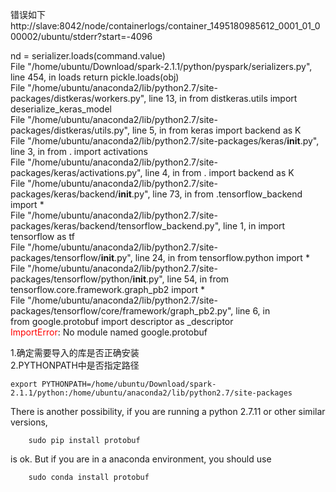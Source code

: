 
错误如下<br/>
http://slave:8042/node/containerlogs/container_1495180985612_0001_01_000002/ubuntu/stderr?start=-4096

nd = serializer.loads(command.value)<br/>
  File "/home/ubuntu/Download/spark-2.1.1/python/pyspark/serializers.py", line 454, in loads
    return pickle.loads(obj)<br/>
  File "/home/ubuntu/anaconda2/lib/python2.7/site-packages/distkeras/workers.py", line 13, in <module>
    from distkeras.utils import deserialize_keras_model<br/>
  File "/home/ubuntu/anaconda2/lib/python2.7/site-packages/distkeras/utils.py", line 5, in <module>
    from keras import backend as K<br/>
  File "/home/ubuntu/anaconda2/lib/python2.7/site-packages/keras/__init__.py", line 3, in <module>
    from . import activations<br/>
  File "/home/ubuntu/anaconda2/lib/python2.7/site-packages/keras/activations.py", line 4, in <module>
    from . import backend as K<br/>
  File "/home/ubuntu/anaconda2/lib/python2.7/site-packages/keras/backend/__init__.py", line 73, in <module>
    from .tensorflow_backend import *<br/>
  File "/home/ubuntu/anaconda2/lib/python2.7/site-packages/keras/backend/tensorflow_backend.py", line 1, in <module>
    import tensorflow as tf<br/>
  File "/home/ubuntu/anaconda2/lib/python2.7/site-packages/tensorflow/__init__.py", line 24, in <module>
    from tensorflow.python import *<br/>
  File "/home/ubuntu/anaconda2/lib/python2.7/site-packages/tensorflow/python/__init__.py", line 54, in <module>
    from tensorflow.core.framework.graph_pb2 import *<br/>
  File "/home/ubuntu/anaconda2/lib/python2.7/site-packages/tensorflow/core/framework/graph_pb2.py", line 6, in <module><br/>
    from google.protobuf import descriptor as _descriptor<br/>
<span style="color:red">ImportError</span>: No module named google.protobuf<br/>

1.确定需要导入的库是否正确安装<br/>
2.PYTHONPATH中是否指定路径<br/>
```
export PYTHONPATH=/home/ubuntu/Download/spark-2.1.1/python:/home/ubuntu/anaconda2/lib/python2.7/site-packages
```

There is another possibility, if you are running a python 2.7.11 or other similar versions, 
```
    sudo pip install protobuf
```
is ok. But if you are in a anaconda environment, you should use 
```
    sudo conda install protobuf
```
